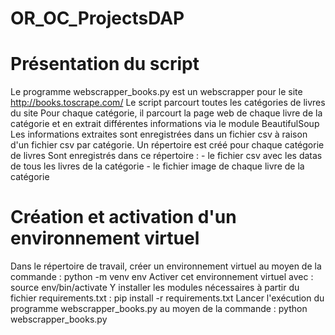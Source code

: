 # OR_OC_ProjectsDAP

# Présentation du script

Le programme webscrapper_books.py est un webscrapper pour le site http://books.toscrape.com/
Le script parcourt toutes les catégories de livres du site
Pour chaque catégorie, il parcourt la page web de chaque livre de la catégorie et en extrait différentes informations via le module BeautifulSoup
Les informations extraites sont enregistrées dans un fichier csv à raison d'un fichier csv par catégorie.
Un répertoire est créé pour chaque catégorie de livres
Sont enregistrés dans ce répertoire :
      - le fichier csv avec les datas de tous les livres de la catégorie
      - le fichier image de chaque livre de la catégorie
      
# Création et activation d'un environnement virtuel

Dans le répertoire de travail, créer un environnement virtuel au moyen de la commande : python -m venv env
Activer cet environnement virtuel  avec : source env/bin/activate
Y installer les modules nécessaires à partir du fichier requirements.txt : pip install -r requirements.txt
Lancer l'exécution du programme webscrapper_books.py au moyen de la commande : python webscrapper_books.py
      
      
